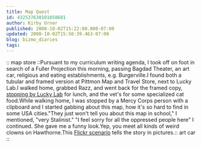 ```yaml
---
title: Map Quest
id: 432537630101058681
author: Kirby Urner
published: 2008-10-02T15:22:00.000-07:00
updated: 2008-10-02T15:50:39.463-07:00
blog: bizmo_diaries
tags: 
---
```


[](https://blogger.googleusercontent.com/img/b/R29vZ2xl/AVvXsEjQkDBLTqkBeNRAWltaaXLmjy78_5Fc8t18LlmTLMIkjMfhPId3DmSyrK-Xg9ngIIPdASKJV_pI7RcVZf3-YYJHdPDdgtI8lHXog96zbnkvK1ncj2usLN9FGbb1_d3HGKIrS50Q/s1600-h/map_store.jpg):: map store ::Pursuant to my curriculum writing agenda, I took off on foot in search of a Fuller Projection this morning, passing Bagdad Theater, an art car, religious and eating establishments, e.g. Burgerville.I found both a tubular and framed version at Pittmon Map and Travel Store, next to Lucky Lab.I walked home, grabbed Razz, and went back for the framed copy, [stopping by Lucky Lab](http://controlroom.blogspot.com/2006/05/lucky-lab.html) for lunch, and the vet's for some specialized cat food.While walking home, I was stopped by a Mercy Corps person with a clipboard and I started gabbing about this map, how it's so hard to find in some USA cities."They just won't tell you about this map in school," I mentioned, "very Stalinist." "I feel sorry for all the oppressed people here" I continued.  She gave me a funny look.Yep, you meet all kinds of weird clowns on Hawthorne.This [Flickr scenario](http://www.flickr.com/photos/17157315@N00/sets/72157607673506906/) tells the story in pictures.[](https://blogger.googleusercontent.com/img/b/R29vZ2xl/AVvXsEhLi5HISLiccCKz5fwmj5E6l0l3R3QffmiBUp6X4i32ZwAP0UHzMaVpJuCMKPduvHjhogqXZn-08_sMjksfwL7OwtIoc1utkW6V8JM9Uj6WGOkMQWLosLb6f_DWdeXQoqe9szT_/s1600-h/art_car.jpg):: art car ::